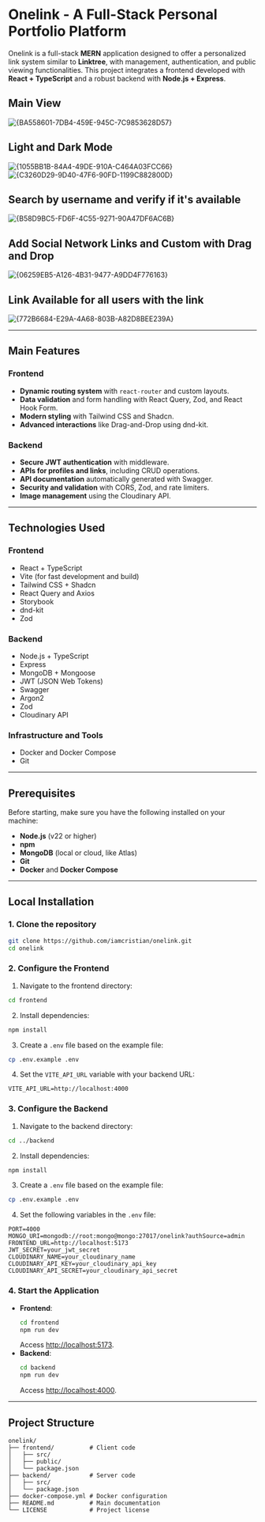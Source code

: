 # **Onelink - A Full-Stack Personal Portfolio Platform**
Onelink is a full-stack **MERN** application designed to offer a personalized link system similar to **Linktree**, with management, authentication, and public viewing functionalities. This project integrates a frontend developed with **React + TypeScript** and a robust backend with **Node.js + Express**.

## Main View
![{BA558601-7DB4-459E-945C-7C9853628D57}](https://github.com/user-attachments/assets/4b86d415-5b99-4b9c-bf83-2e50951e903f)
## Light and Dark Mode
![{1055BB1B-84A4-49DE-910A-C464A03FCC66}](https://github.com/user-attachments/assets/eef35759-a2f3-41e8-ad9a-d470d2bf188e)
![{C3260D29-9D40-47F6-90FD-1199C882800D}](https://github.com/user-attachments/assets/6722f806-a84b-4fb5-8612-d340aadff043)
## Search by username and verify if it's available
![{B58D9BC5-FD6F-4C55-9271-90A47DF6AC6B}](https://github.com/user-attachments/assets/0857abcb-6b1a-40ba-84bf-60419c7033fe)
## Add Social Network Links and Custom with Drag and Drop
![{06259EB5-A126-4B31-9477-A9DD4F776163}](https://github.com/user-attachments/assets/2280565e-89be-438a-9b8a-f82df03e7037)
## Link Available for all users with the link
![{772B6684-E29A-4A68-803B-A82D8BEE239A}](https://github.com/user-attachments/assets/6f2bbf6e-d55d-45e1-979e-63000f569a4b)

---

## **Main Features**
### **Frontend**
- **Dynamic routing system** with `react-router` and custom layouts.
- **Data validation** and form handling with React Query, Zod, and React Hook Form.
- **Modern styling** with Tailwind CSS and Shadcn.
- **Advanced interactions** like Drag-and-Drop using dnd-kit.
### **Backend**
- **Secure JWT authentication** with middleware.
- **APIs for profiles and links**, including CRUD operations.
- **API documentation** automatically generated with Swagger.
- **Security and validation** with CORS, Zod, and rate limiters.
- **Image management** using the Cloudinary API.
---
## **Technologies Used**
### **Frontend**
- React + TypeScript
- Vite (for fast development and build)
- Tailwind CSS + Shadcn
- React Query and Axios
- Storybook
- dnd-kit
- Zod
### **Backend**
- Node.js + TypeScript
- Express
- MongoDB + Mongoose
- JWT (JSON Web Tokens)
- Swagger
- Argon2
- Zod
- Cloudinary API
### **Infrastructure and Tools**
- Docker and Docker Compose
- Git
---
## **Prerequisites**
Before starting, make sure you have the following installed on your machine:
- **Node.js** (v22 or higher)
- **npm**
- **MongoDB** (local or cloud, like Atlas)
- **Git**
- **Docker** and **Docker Compose**
---
## **Local Installation**
### **1. Clone the repository**
```bash
git clone https://github.com/iamcristian/onelink.git
cd onelink
```
### **2. Configure the Frontend**
1. Navigate to the frontend directory:
  ```bash
  cd frontend
  ```
2. Install dependencies:
  ```bash
  npm install
  ```
3. Create a `.env` file based on the example file:
  ```bash
  cp .env.example .env
  ```
4. Set the `VITE_API_URL` variable with your backend URL:
  ```env
  VITE_API_URL=http://localhost:4000
  ```
### **3. Configure the Backend**
1. Navigate to the backend directory:
  ```bash
  cd ../backend
  ```
2. Install dependencies:
  ```bash
  npm install
  ```
3. Create a `.env` file based on the example file:
  ```bash
  cp .env.example .env
  ```
4. Set the following variables in the `.env` file:
  ```env
  PORT=4000
  MONGO_URI=mongodb://root:mongo@mongo:27017/onelink?authSource=admin
  FRONTEND_URL=http://localhost:5173
  JWT_SECRET=your_jwt_secret
  CLOUDINARY_NAME=your_cloudinary_name
  CLOUDINARY_API_KEY=your_cloudinary_api_key
  CLOUDINARY_API_SECRET=your_cloudinary_api_secret
  ```
### **4. Start the Application**
- **Frontend**:
  ```bash
  cd frontend
  npm run dev
  ```
  Access [http://localhost:5173](http://localhost:5173).
- **Backend**:
  ```bash
  cd backend
  npm run dev
  ```
  Access [http://localhost:4000](http://localhost:4000).
---
## **Project Structure**
```plaintext
onelink/
├── frontend/          # Client code
│   ├── src/
│   ├── public/
│   └── package.json
├── backend/           # Server code
│   ├── src/
│   └── package.json
├── docker-compose.yml # Docker configuration
├── README.md          # Main documentation
└── LICENSE            # Project license
```
